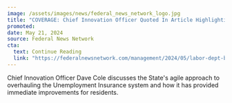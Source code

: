```yaml
---
image: /assets/images/news/federal_news_network_logo.jpg
title: "COVERAGE: Chief Innovation Officer Quoted In Article Highlighting NJ As Model For Modernizing Unemployment Insurance Systems"
promoted: 
date: May 21, 2024 
source: Federal News Network
cta:
  text: Continue Reading
  link: "https://federalnewsnetwork.com/management/2024/05/labor-dept-backs-state-by-state-refresh-of-ui-benefits-systems-rocked-by-pandemic/"
---
```


Chief Innovation Officer Dave Cole discusses the State's agile approach to overhauling the Unemployment Insurance system and how it has provided immediate improvements for residents.
